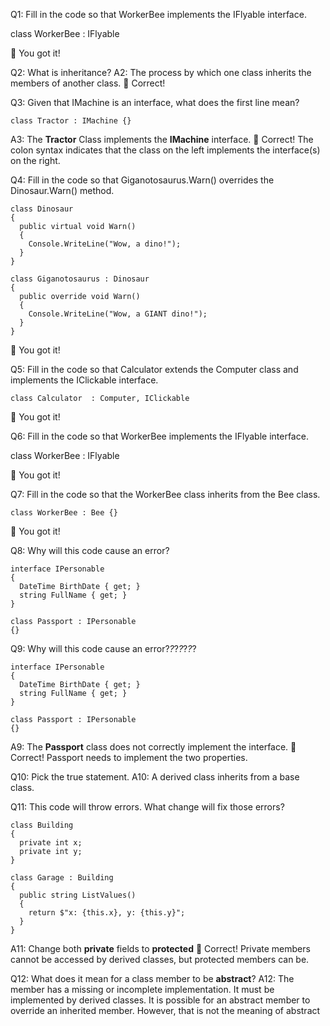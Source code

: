 ﻿Q1: Fill in the code so that WorkerBee implements the IFlyable interface.

class WorkerBee : IFlyable

👏
You got it!

Q2: What is inheritance?
A2: The process by which one class inherits the members of another class. 👏 Correct!

Q3: Given that IMachine is an interface, what does the first line mean?

```
class Tractor : IMachine {}
```
A3: The **Tractor** Class implements the **IMachine** interface.
👏 Correct! The colon syntax indicates that the class on the left implements the interface(s) on the right.

Q4: Fill in the code so that Giganotosaurus.Warn() overrides the Dinosaur.Warn() method.

```
class Dinosaur
{
  public virtual void Warn()
  {
    Console.WriteLine("Wow, a dino!");
  }
}

class Giganotosaurus : Dinosaur
{
  public override void Warn()
  {
    Console.WriteLine("Wow, a GIANT dino!");
  }
}
```
👏 You got it!

Q5: Fill in the code so that Calculator extends the Computer class and implements the IClickable interface.

```
class Calculator  : Computer, IClickable 
```
👏 You got it!

Q6: Fill in the code so that WorkerBee implements the IFlyable interface.

class WorkerBee : IFlyable

👏 You got it!

Q7: Fill in the code so that the WorkerBee class inherits from the Bee class.

```
class WorkerBee : Bee {}
```
👏 You got it!

Q8: Why will this code cause an error?

```
interface IPersonable
{
  DateTime BirthDate { get; }
  string FullName { get; }
}

class Passport : IPersonable
{}
```

Q9: Why will this code cause an error?*?*?*?*?*?*?
```
interface IPersonable
{
  DateTime BirthDate { get; }
  string FullName { get; }
}

class Passport : IPersonable
{}
```
A9: The **Passport** class does not correctly implement the interface.
👏 Correct! Passport needs to implement the two properties.

Q10: Pick the true statement.
A10: A derived class inherits from a base class.

Q11: This code will throw errors. What change will fix those errors?

```
class Building
{
  private int x;
  private int y;
}

class Garage : Building
{
  public string ListValues()
  {
    return $"x: {this.x}, y: {this.y}";
  }
} 
```
A11: Change both **private** fields to **protected**
👏 Correct! Private members cannot be accessed by derived classes, but protected members can be.

Q12: What does it mean for a class member to be **abstract**?
A12: The member has a missing or incomplete implementation. It must be implemented by derived classes.
It is possible for an abstract member to override an inherited member. However, that is not the meaning of abstract